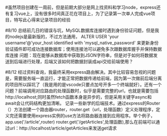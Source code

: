 #虽然项目创建在一周前，但是前期大部分是网上找资料和学习node，express还有复习vue上，没有很多时间真正花在项目上，为了记录第一次单人完成vue项目，特写此心得来记录项目的经验

#8/10 总结前几日的错误与坑，MySQL数据库连接时遇到身份验证问题，但是我的nodejs是最新版的，不过方法通用，
ALTER USER 'your username'@'your_host identified with 'mysql_native_password' 来更新身份验证插件即可成功连接数据库；使用连接池可以避免多次跟数据库握手并保持数据库连接
问题：现在能够从数据库中获取到JSON字符串，但是对于如何将数据发送到后端进行处理，后端又该如何把数据封装成api交给前端使用？

#8/12 经过资料查询，我最终采用express路由解决。其中比较容易忽视的问题是，需要服务端一直运行，才能正常把数据传递给前端，因为第一次做前后端分离的项目所以踩坑了（我是用的是vscode只要点加号开多一个终端就好）。还有一个问题？前端调用对应路由的处理函数时，似乎是需要完整的url，也就是需要包括http://localhost;同时虽然fetch函数本身是异步的，但是采用关键字async和await会让代码结构更加清晰。
记录一些新学的后端技术。通过express的Router（）方法创建一个路由器router，router.get（url，处理函数）定义处理程序，定义完还需要使用express实例的use方法将路由器连接到应用程序。举个例子，app.use('/article',router)  router.get('/getArticles',处理函数),那么在前端可以通过url：http://localhost/article/getArticles来发送get请求

